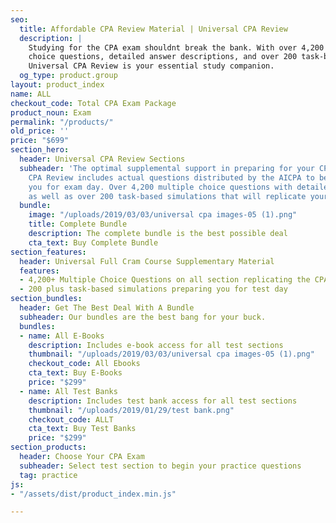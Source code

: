 ```yaml
---
seo:
  title: Affordable CPA Review Material | Universal CPA Review
  description: |
    Studying for the CPA exam shouldnt break the bank. With over 4,200 multiple
    choice questions, detailed answer descriptions, and over 200 task-based simulations replicating your real exam experience,
    Universal CPA Review is your essential study companion.
  og_type: product.group
layout: product_index
name: ALL
checkout_code: Total CPA Exam Package
product_noun: Exam
permalink: "/products/"
old_price: ''
price: "$699"
section_hero:
  header: Universal CPA Review Sections
  subheader: 'The optimal supplemental support in preparing for your CPA exam. Universal
    CPA Review includes actual questions distributed by the AICPA to better prepare
    you for exam day. Over 4,200 multiple choice questions with detailed answer descriptions
    as well as over 200 task-based simulations that will replicate your exam experience. '
  bundle:
    image: "/uploads/2019/03/03/universal cpa images-05 (1).png"
    title: Complete Bundle
    description: The complete bundle is the best possible deal
    cta_text: Buy Complete Bundle
section_features:
  header: Universal Full Cram Course Supplementary Material
  features:
  - 4,200+ Multiple Choice Questions on all section replicating the CPA exam
  - 200 plus task-based simulations preparing you for test day
section_bundles:
  header: Get The Best Deal With A Bundle
  subheader: Our bundles are the best bang for your buck.
  bundles:
  - name: All E-Books
    description: Includes e-book access for all test sections
    thumbnail: "/uploads/2019/03/03/universal cpa images-05 (1).png"
    checkout_code: All Ebooks
    cta_text: Buy E-Books
    price: "$299"
  - name: All Test Banks
    description: Includes test bank access for all test sections
    thumbnail: "/uploads/2019/01/29/test bank.png"
    checkout_code: ALLT
    cta_text: Buy Test Banks
    price: "$299"
section_products:
  header: Choose Your CPA Exam
  subheader: Select test section to begin your practice questions
  tag: practice
js:
- "/assets/dist/product_index.min.js"

---
```

